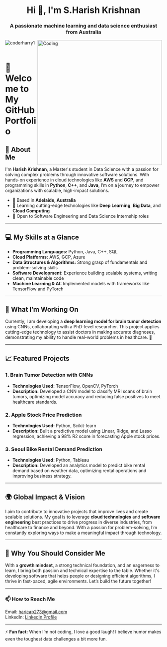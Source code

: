 <h1 align="center">Hi 👋, I'm S.Harish Krishnan</h1>
<h3 align="center">A passionate machine learning and data science enthusiast from Australia</h3>
<img align="right" alt="Coding" width="400" src="https://cdn.dribbble.com/users/1162077/screenshots/3848914/programmer.gif">


<p align="left"> <img src="https://komarev.com/ghpvc/?username=coderharry1&label=Profile%20views&color=0e75b6&style=flat" alt="coderharry1" /> </p>

<p align="left"> <a href="https://twitter.com/" target="blank"><img src="https://img.shields.io/twitter/follow/?logo=twitter&style=for-the-badge" alt="" /></a> </p>


# 👋 Welcome to My GitHub Portfolio

## 🚀 About Me  
I'm **Harish Krishnan**, a Master's student in Data Science with a passion for solving complex problems through innovative software solutions. With hands-on experience in cloud technologies like **AWS** and **GCP**, and programming skills in **Python**, **C++**, and **Java**, I’m on a journey to empower organizations with scalable, high-impact solutions.

- 📍 Based in **Adelaide, Australia**
- 🧠 Learning cutting-edge technologies like **Deep Learning**, **Big Data**, and **Cloud Computing**
- 💼 Open to Software Engineering and Data Science Internship roles

---

## 💻 My Skills at a Glance

- **Programming Languages:** Python, Java, C++, SQL  
- **Cloud Platforms:** AWS, GCP, Azure  
- **Data Structures & Algorithms:** Strong grasp of fundamentals and problem-solving skills  
- **Software Development:** Experience building scalable systems, writing clean, maintainable code  
- **Machine Learning & AI:** Implemented models with frameworks like TensorFlow and PyTorch  

---

## 🔧 What I’m Working On

Currently, I am developing a **deep learning model for brain tumor detection** using CNNs, collaborating with a PhD-level researcher. This project applies cutting-edge technology to assist doctors in making accurate diagnoses, demonstrating my ability to handle real-world problems in healthcare. 🚀

---

## 📈 Featured Projects

### 1. **Brain Tumor Detection with CNNs**  
- **Technologies Used:** TensorFlow, OpenCV, PyTorch  
- **Description:** Developed a CNN model to classify MRI scans of brain tumors, optimizing model accuracy and reducing false positives to meet healthcare standards.

### 2. **Apple Stock Price Prediction**  
- **Technologies Used:** Python, Scikit-learn  
- **Description:** Built a predictive model using Linear, Ridge, and Lasso regression, achieving a 98% R2 score in forecasting Apple stock prices.

### 3. **Seoul Bike Rental Demand Prediction**  
- **Technologies Used:** Python, Tableau  
- **Description:** Developed an analytics model to predict bike rental demand based on weather data, optimizing rental operations and improving business strategy.

---

## 🌍 Global Impact & Vision

I aim to contribute to innovative projects that improve lives and create scalable solutions. My goal is to leverage **cloud technologies** and **software engineering** best practices to drive progress in diverse industries, from healthcare to finance and beyond. With a passion for problem-solving, I’m constantly exploring ways to make a meaningful impact through technology.

---

## 🎯 Why You Should Consider Me

With a **growth mindset**, a strong technical foundation, and an eagerness to learn, I bring both passion and technical expertise to the table. Whether it's developing software that helps people or designing efficient algorithms, I thrive in fast-paced, agile environments. Let’s build the future together!

---

### 📫 How to Reach Me

Email: [haricap273@gmail.com](mailto:haricap273@gmail.com)  
LinkedIn: [LinkedIn Profile](https://www.linkedin.com/in/harishkrishnan)

---

⚡ **Fun fact:** When I’m not coding, I love a good laugh! I believe humor makes even the toughest data challenges a bit more fun.
